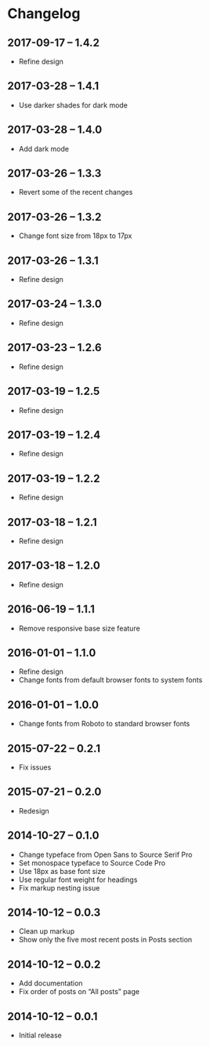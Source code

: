 # Changelog

## 2017-09-17 – 1.4.2

* Refine design

## 2017-03-28 – 1.4.1

* Use darker shades for dark mode

## 2017-03-28 – 1.4.0

* Add dark mode

## 2017-03-26 – 1.3.3

* Revert some of the recent changes

## 2017-03-26 – 1.3.2

* Change font size from 18px to 17px

## 2017-03-26 – 1.3.1

* Refine design

## 2017-03-24 – 1.3.0

* Refine design

## 2017-03-23 – 1.2.6

* Refine design

## 2017-03-19 – 1.2.5

* Refine design

## 2017-03-19 – 1.2.4

* Refine design

## 2017-03-19 – 1.2.2

* Refine design

## 2017-03-18 – 1.2.1

* Refine design

## 2017-03-18 – 1.2.0

* Refine design

## 2016-06-19 – 1.1.1

* Remove responsive base size feature

## 2016-01-01 – 1.1.0

* Refine design
* Change fonts from default browser fonts to system fonts

## 2016-01-01 – 1.0.0

* Change fonts from Roboto to standard browser fonts

## 2015-07-22 – 0.2.1

* Fix issues

## 2015-07-21 – 0.2.0

* Redesign

## 2014-10-27 – 0.1.0

* Change typeface from Open Sans to Source Serif Pro
* Set monospace typeface to Source Code Pro
* Use 18px as base font size
* Use regular font weight for headings
* Fix markup nesting issue

## 2014-10-12 – 0.0.3

* Clean up markup
* Show only the five most recent posts in Posts section

## 2014-10-12 – 0.0.2

* Add documentation
* Fix order of posts on “All posts” page

## 2014-10-12 – 0.0.1

* Initial release

